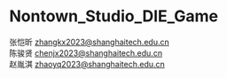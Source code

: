 # Nontown_Studio_DIE_Game
张恺昕 zhangkx2023@shanghaitech.edu.cn\
陈骏贤 chenjx2023@shanghaitech.edu.cn\
赵胤淇 zhaoyq2023@shanghaitech.edu.cn